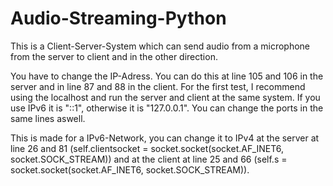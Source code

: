 # Audio-Streaming-Python
This is a Client-Server-System which can send audio from a microphone from the server to client and in the other direction.

You have to change the IP-Adress. You can do this at line 105 and 106 in the server and in line 87 and 88 in the client. For the first test, I recommend using the localhost and run the server and client at the same system. If you use IPv6 it is "::1", otherwise it is "127.0.0.1". You can change the ports in the same lines aswell.

This is made for a IPv6-Network, you can change it to IPv4 at the server at line 26 and 81 (self.clientsocket = socket.socket(socket.AF_INET6, socket.SOCK_STREAM)) and at the client at line 25 and 66 (self.s = socket.socket(socket.AF_INET6, socket.SOCK_STREAM)).
